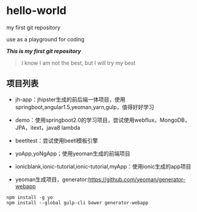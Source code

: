 # hello-world
my first git repository

use as a playground for coding

***This is my first git repository***
>I know I am not the best, but I will try my best

## 项目列表
- jh-app：jhipster生成的前后端一体项目，使用springboot,angular1.5,yeoman,yarn,gulp，值得好好学习
- demo：使用springboot2.0的学习项目，尝试使用webflux，MongoDB，JPA，itext，java8 lambda
- beetltest：尝试使用beetl模板引擎
- yoApp,yoNgApp；使用yeoman生成的前端项目
- ionicblank,ionic-tutorial,ionic-tutorial,myApp：使用ionic生成的app项目



- yeoman生成项目，generator:https://github.com/yeoman/generator-webapp
```
npm install -g yo
npm install --global gulp-cli bower generator-webapp
```
